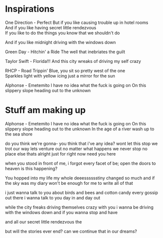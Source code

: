 # Inspirations

One Direction - Perfect
But if you like causing trouble up in hotel rooms  
And if you like having secret little rendezvous  
If you like to do the things you know that we shouldn't do

And if you like midnight driving with the windows down

Green Day - Hitchin' a Ride
The well that inebriates the guilt

Taylor Swift - Florida!!!
And this city wreaks of driving my self crazy

RHCP - Road Trippin'
Blue, you sit so pretty west of the one  
Sparkles light with yellow icing
just a mirror for the sun

Alphonse - Emetemito
I have no idea what the fuck is going on
On this slippery slope
heading out to the unknown

# Stuff am making up
Alphonse - Emetemito
I have no idea what the fuck is going on
On this slippery slope
heading out to the unknown
In the age of a river
wash up to the sea shore

do you think we're gonna-
you think that i've any idea?
wont let this stop
we trot our way
lets venture out 
no matter what happens
we never stop
no place else
thats alright
just for right now
need you here

when you stood in front of me,
i forgot every facet of be;
open the doors to heaven
is this happening?

You hopped into my life
my whole deeesssssstiny
changed so much 
and if the sky was my diary
won't be enough for me to write
all of that

i just wanna talk to you
about birds and bees
and cotton candy
every gossip out there
i wanna talk to you
day in and day out

while the city freaks
driving themselves crazy
with you i wanna be
driving with the windows down
and if you wanna stop
and have 

and all our secret little rendezvous
the 

but will the stories ever end?
can we continue that in our dreams?